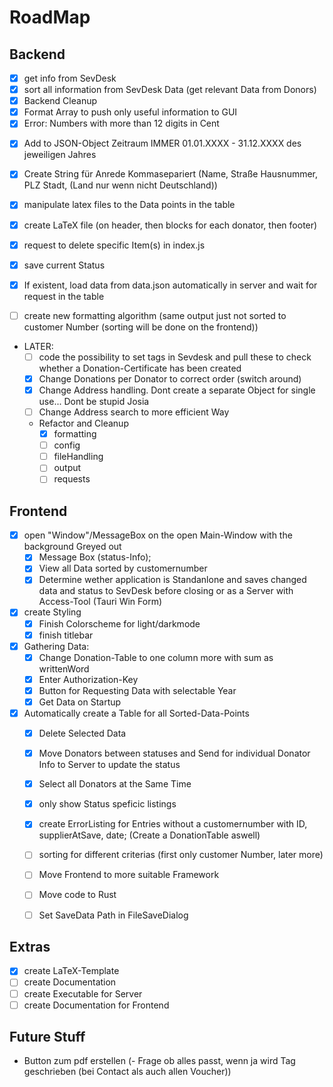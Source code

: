 # RoadMap

## Backend

- [x] get info from SevDesk
- [x] sort all information from SevDesk Data (get relevant Data from Donors)
- [x] Backend Cleanup
- [x] Format Array to push only useful information to GUI
- [x] Error: Numbers with more than 12 digits in Cent
<!-- - [ ] code the possibility to change wrong Data in the GUI and push to sevDesk -->
  <!-- - List all Data of specific user to be changend/corrected and then saved -->
- [x] Add to JSON-Object Zeitraum IMMER 01.01.XXXX - 31.12.XXXX des jeweiligen Jahres
- [x] Create String für Anrede Kommasepariert (Name, Straße Hausnummer, PLZ Stadt, (Land nur wenn nicht Deutschland))

- [x] manipulate latex files to the Data points in the table
- [x] create LaTeX file (on header, then blocks for each donator, then footer)
- [x] request to delete specific Item(s) in index.js
- [x] save current Status
- [x] If existent, load data from data.json automatically in server and wait for request in the table
- [ ] create new formatting algorithm (same output just not sorted to customer Number (sorting will be done on the frontend))

- LATER:
  - [ ] code the possibility to set tags in Sevdesk and pull these to check whether a Donation-Certificate has been created
  - [x] Change Donations per Donator to correct order (switch around)
  - [x] Change Address handling. Dont create a separate Object for single use... Dont be stupid Josia
  - [ ] Change Address search to more efficient Way
  - Refactor and Cleanup
    - [x] formatting
    - [ ] config
    - [ ] fileHandling
    - [ ] output
    - [ ] requests
    <!-- - [ ] manage LaTeX files as PDF(Save to local Machine/send via mail/send via letter at sevdesk or other) -->

## Frontend

- [x] open "Window"/MessageBox on the open Main-Window with the background Greyed out
  - [x] Message Box (status-Info);
  - [x] View all Data sorted by customernumber
  - [x] Determine wether application is Standanlone and saves changed data and status to SevDesk before closing or as a Server with Access-Tool (Tauri Win Form)
- [x] create Styling
  - [x] Finish Colorscheme for light/darkmode
  - [x] finish titlebar
- [x] Gathering Data:
  - [x] Change Donation-Table to one column more with sum as writtenWord
  - [x] Enter Authorization-Key
  - [x] Button for Requesting Data with selectable Year
  - [x] Get Data on Startup
- [x] Automatically create a Table for all Sorted-Data-Points
  - [x] Delete Selected Data
  - [x] Move Donators between statuses and Send for individual Donator Info to Server to update the status
  - [x] Select all Donators at the Same Time
  - [x] only show Status speficic listings
  - [x] create ErrorListing for Entries without a customernumber with ID, supplierAtSave, date; (Create a DonationTable aswell)
  - [ ] sorting for different criterias (first only customer Number, later more)

  - [ ] Move Frontend to more suitable Framework
  - [ ] Move code to Rust
  - [ ] Set SaveData Path in FileSaveDialog

## Extras

- [x] create LaTeX-Template
- [ ] create Documentation
- [ ] create Executable for Server
- [ ] create Documentation for Frontend

## Future Stuff

- Button zum pdf erstellen
(- Frage ob alles passt, wenn ja wird Tag geschrieben (bei Contact als auch allen Voucher))
